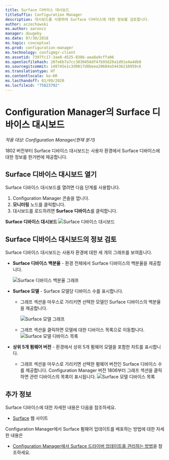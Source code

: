 ```yaml
---
title: Surface 디바이스 대시보드
titleSuffix: Configuration Manager
description: 대시보드를 사용하여 Surface 디바이스에 대한 정보를 검토합니다.
author: aczechowski
ms.author: aaroncz
manager: dougeby
ms.date: 07/30/2018
ms.topic: conceptual
ms.prod: configuration-manager
ms.technology: configmgr-client
ms.assetid: 7397fc17-3ae8-4525-8386-aea8a9cffa06
ms.openlocfilehash: 28fe6b7a7cc3030456df47b95820a1d91e4a4db8
ms.sourcegitcommit: 148745e1c3d9817d8beea20684a54436210959c6
ms.translationtype: HT
ms.contentlocale: ko-KR
ms.lasthandoff: 01/09/2020
ms.locfileid: "75823792"
---
```

# <a name="surface-device-dashboard-in-configuration-manager"></a>Configuration Manager의 Surface 디바이스 대시보드

*적용 대상: Configuration Manager(현재 분기)*

1802 버전부터 Surface 디바이스 대시보드는 사용자 환경에서 Surface 디바이스에 대한 정보를 한거번에 제공합니다. <!--1355788-->

## <a name="open-the-surface-device-dashboard"></a>Surface 디바이스 대시보드 열기

Surface 디바이스 대시보드를 열려면 다음 단계를 사용합니다. 

1. Configuration Manager 콘솔을 엽니다. 
2. **모니터링** 노드를 클릭합니다. 
3. 대시보드를 로드하려면 **Surface 디바이스**를 클릭합니다.

**Surface 디바이스 대시보드**
![Surface 디바이스 대시보드](media/Surface-device-dashboard.PNG)



## <a name="reviewing-information-in-the-surface-device-dashboard"></a>Surface 디바이스 대시보드의 정보 검토

Surface 디바이스 대시보드는 사용자 환경에 대한 세 개의 그래프를 보여줍니다. 

- **Surface 디바이스 백분율** - 환경 전체에서 Surface 디바이스의 백분율을 제공합니다.

    ![Surface 디바이스 백분율 그래프](media/Percent-Surface-Devices.PNG)
- **Surface 모델** - Surface 모델당 디바이스 수를 표시합니다. 
  - 그래프 섹션을 마우스로 가리키면 선택한 모델인 Surface 디바이스의 백분율을 제공합니다. 

       ![Surface 모델 그래프](media/Surface-Models-Hover.PNG)
  - 그래프 섹션을 클릭하면 모델에 대한 디바이스 목록으로 이동합니다. 
      ![Surface 모델 디바이스 목록](media/Surface-Model-Device-List.PNG)

- **상위 5개 펌웨어 버전** - 환경에서 상위 5개 펌웨어 모델을 포함한 차트를 표시합니다. 
  - 그래프 섹션을 마우스로 가리키면 선택한 펌웨어 버전인 Surface 디바이스 수를 제공합니다. Configuration Manager 버전 1806부터 그래프 섹션을 클릭하면 관련 디바이스의 목록이 표시됩니다. <!--1358654-->
     ![Surface 모델 디바이스 목록](media/Surface-Firmware-Hover.PNG)


## <a name="more-information"></a>추가 정보

Surface 디바이스에 대한 자세한 내용은 다음을 참조하세요.
- [Surface]( https://go.microsoft.com/fwlink/?linkid=861998) 웹 사이트

Configuration Manager에서 Surface 펌웨어 업데이트를 배포하는 방법에 대한 자세한 내용은
- [Configuration Manager에서 Surface 드라이버 업데이트를 관리하는 방법]( https://support.microsoft.com/help/4098906)을 참조하세요.




